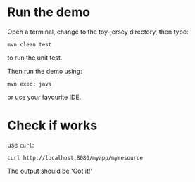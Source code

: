 # Run the demo

Open a terminal, change to the toy-jersey directory, then type:

```
mvn clean test
```

to run the unit test.

Then run the demo using:

```
mvn exec: java
```

or use your favourite IDE.

# Check if works

use `curl`:

```
curl http://localhost:8080/myapp/myresource
```

The output should be 'Got it!'